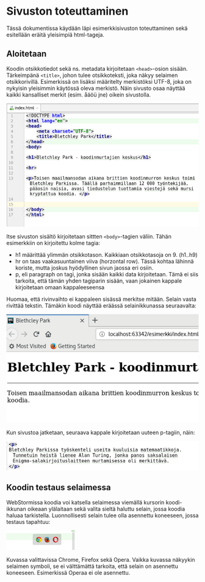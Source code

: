 # Sivuston toteuttaminen

Tässä dokumentissa käydään läpi esimerkkisivuston toteuttaminen sekä esitellään eräitä yleisimpiä html-tageja.

## Aloitetaan

Koodin otsikkotiedot sekä ns. metadata kirjoitetaan `<head>`-osion sisään. Tärkeimpänä `<title>`, johon tulee otsikkoteksti, joka näkyy selaimen otsikkorivillä. Esimerkissä on lisäksi määritelty merkistöksi UTF-8, joka on nykyisin yleisimmin käytössä oleva merkistö. Näin sivusto osaa näyttää kaikki kansalliset merkit (esim. åäöü jne) oikein sivustolla.

![Aloituskoodi](img/esim1_koodi.png)

Itse sivuston sisältö kirjoitetaan sittten `<body>`-tagien väliin. Tähän esimerkkiin on kirjoitettu kolme tagia:

- h1 määrittää ylimmän otsikkotason. Kaikkiaan otsikkotasoja on 9. (h1..h9)
- hr on taas vaakasuuntainen viiva (horzontal row). Tässä kohtaa lähinnä koriste, mutta joskus hyödyllinen sivun jaossa eri osiin. 
- p, eli paragraph on tagi, jonka sisään kaikki data kirjoitetaan. Tämä ei siis tarkoita, että tämän yhden tagiparin sisään, vaan jokainen kappale kirjoitetaan omaan kappaleeseensa

Huomaa, että rivinvaihto ei kappaleen sisässä merkitse mitään. Selain vasta rivittää tekstin. Tämäkin koodi näyttää eräässä selainikkunassa seuraavalta:

![Esimerkkikuva](img/esim1.png)

Kun sivustoa jatketaan, seuraava kappale kirjoitetaan uuteen p-tagiin, näin:

![Toinen kappale](img/esim2_koodi.png)

## Koodin testaus selaimessa

WebStormissa koodia voi katsella selaimessa viemällä kursorin koodi-ikkunan oikeaan ylälaitaan sekä valita sieltä haluttu selain, jossa koodia haluaa tarkistella. Luonnollisesti selain tulee olla asennettu koneeseen, jossa testaus tapahtuu:

![Selaimen valinta](img/selainvalinta.png)

Kuvassa valittavissa Chrome, Firefox sekä Opera. Vaikka kuvassa näkyykin selaimen symboli, se ei välttämättä tarkoita, että selain on asennettu koneeseen. Esimerkissä Operaa ei ole asennettu.


